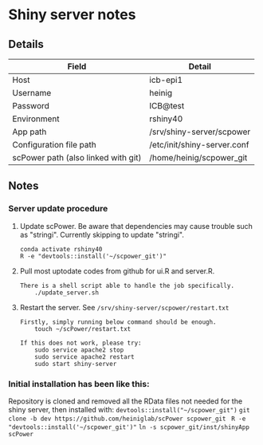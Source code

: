# Shiny server notes

## Details
| Field  | Detail |
| ------------- | ------------- |
| Host  | icb-epi1  |
| Username  | heinig  |
| Password  | ICB@test |
| Environment | rshiny40 |
| App path    | /srv/shiny-server/scpower |
| Configuration file path | /etc/init/shiny-server.conf |
| scPower path (also linked with git) | /home/heinig/scpower_git |

## Notes

### Server update procedure
1. Update scPower. Be aware that dependencies may cause trouble such as "stringi". Currently skipping to update "stringi".
    ```
    conda activate rshiny40
    R -e "devtools::install('~/scpower_git')"
    ```
2. Pull most uptodate codes from github for ui.R and server.R. 
    ```
    There is a shell script able to handle the job specifically.
        ./update_server.sh
    ```
3. Restart the server. See ``/srv/shiny-server/scpower/restart.txt``
    ```
    Firstly, simply running below command should be enough.
        touch ~/scPower/restart.txt
    
    If this does not work, please try:
        sudo service apache2 stop
        sudo service apache2 restart
        sudo start shiny-server
    ```

### Initial installation has been like this:

Repository is cloned and removed all the RData files not needed for the shiny server, then installed with:
``devtools::install("~/scpower_git")``
``git clone -b dev https://github.com/heiniglab/scPower scpower_git``
`` R -e "devtools::install('~/scpower_git')"``
``ln -s scpower_git/inst/shinyApp scPower``